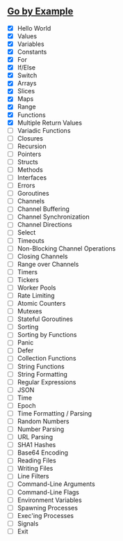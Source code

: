 
## [Go by Example](https://gobyexample.com/)

 - [x] Hello World
 - [x] Values
 - [x] Variables
 - [x] Constants
 - [x] For
 - [x] If/Else
 - [x] Switch
 - [x] Arrays
 - [x] Slices
 - [x] Maps
 - [x] Range
 - [x] Functions
 - [x] Multiple Return Values
 - [ ] Variadic Functions
 - [ ] Closures
 - [ ] Recursion
 - [ ] Pointers
 - [ ] Structs
 - [ ] Methods
 - [ ] Interfaces
 - [ ] Errors
 - [ ] Goroutines
 - [ ] Channels
 - [ ] Channel Buffering
 - [ ] Channel Synchronization
 - [ ] Channel Directions
 - [ ] Select
 - [ ] Timeouts
 - [ ] Non-Blocking Channel Operations
 - [ ] Closing Channels
 - [ ] Range over Channels
 - [ ] Timers
 - [ ] Tickers
 - [ ] Worker Pools
 - [ ] Rate Limiting
 - [ ] Atomic Counters
 - [ ] Mutexes
 - [ ] Stateful Goroutines
 - [ ] Sorting
 - [ ] Sorting by Functions
 - [ ] Panic
 - [ ] Defer
 - [ ] Collection Functions
 - [ ] String Functions
 - [ ] String Formatting
 - [ ] Regular Expressions
 - [ ] JSON
 - [ ] Time
 - [ ] Epoch
 - [ ] Time Formatting / Parsing
 - [ ] Random Numbers
 - [ ] Number Parsing
 - [ ] URL Parsing
 - [ ] SHA1 Hashes
 - [ ] Base64 Encoding
 - [ ] Reading Files
 - [ ] Writing Files
 - [ ] Line Filters
 - [ ] Command-Line Arguments
 - [ ] Command-Line Flags
 - [ ] Environment Variables
 - [ ] Spawning Processes
 - [ ] Exec'ing Processes
 - [ ] Signals
 - [ ] Exit
